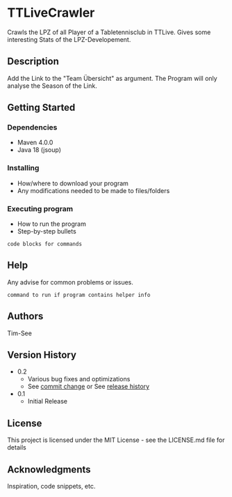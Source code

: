 # TTLiveCrawler

Crawls the LPZ of all Player of a Tabletennisclub in TTLive. Gives some interesting Stats of the 
LPZ-Developement.

## Description

Add the Link to the "Team Übersicht" as argument. The Program will only analyse the Season of the Link.

## Getting Started

### Dependencies

* Maven 4.0.0
* Java 18 (jsoup)

### Installing

* How/where to download your program
* Any modifications needed to be made to files/folders

### Executing program

* How to run the program
* Step-by-step bullets
```
code blocks for commands
```

## Help

Any advise for common problems or issues.
```
command to run if program contains helper info
```

## Authors

Tim-See
<!-- ex. [@DomPizzie](https://twitter.com/dompizzie) -->

## Version History

* 0.2
    * Various bug fixes and optimizations
    * See [commit change]() or See [release history]()
* 0.1
    * Initial Release

## License

This project is licensed under the MIT License - see the LICENSE.md file for details 

## Acknowledgments

Inspiration, code snippets, etc.
<!--
* [awesome-readme](https://github.com/matiassingers/awesome-readme)
* [PurpleBooth](https://gist.github.com/PurpleBooth/109311bb0361f32d87a2)
* [dbader](https://github.com/dbader/readme-template)
* [zenorocha](https://gist.github.com/zenorocha/4526327)
* [fvcproductions](https://gist.github.com/fvcproductions/1bfc2d4aecb01a834b46)
-->
